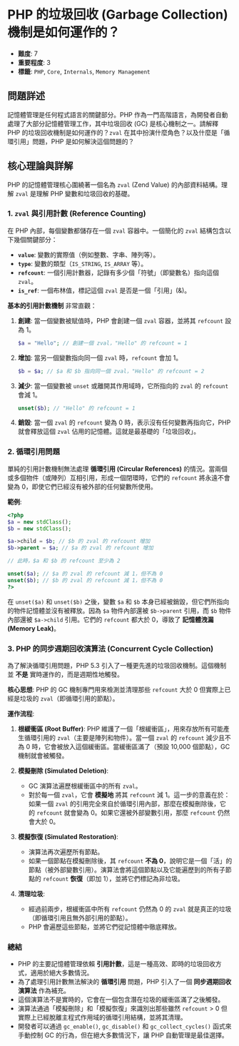 # PHP 的垃圾回收 (Garbage Collection) 機制是如何運作的？

- **難度**: 7
- **重要程度**: 3
- **標籤**: `PHP`, `Core`, `Internals`, `Memory Management`

## 問題詳述

記憶體管理是任何程式語言的關鍵部分。PHP 作為一門高階語言，為開發者自動處理了大部分記憶體管理工作，其中垃圾回收 (GC) 是核心機制之一。請解釋 PHP 的垃圾回收機制是如何運作的？`zval` 在其中扮演什麼角色？以及什麼是「循環引用」問題，PHP 是如何解決這個問題的？

## 核心理論與詳解

PHP 的記憶體管理核心圍繞著一個名為 `zval` (Zend Value) 的內部資料結構。理解 `zval` 是理解 PHP 變數和垃圾回收的基礎。

### 1. `zval` 與引用計數 (Reference Counting)

在 PHP 內部，每個變數都儲存在一個 `zval` 容器中。一個簡化的 `zval` 結構包含以下幾個關鍵部分：

- **`value`**: 變數的實際值（例如整數、字串、陣列等）。
- **`type`**: 變數的類型（`IS_STRING`, `IS_ARRAY` 等）。
- **`refcount`**: 一個引用計數器，記錄有多少個「符號」（即變數名）指向這個 `zval`。
- **`is_ref`**: 一個布林值，標記這個 `zval` 是否是一個「引用」(&)。

**基本的引用計數機制** 非常直觀：

1. **創建**: 當一個變數被賦值時，PHP 會創建一個 `zval` 容器，並將其 `refcount` 設為 1。

    ```php
    $a = "Hello"; // 創建一個 zval，"Hello" 的 refcount = 1
    ```

2. **增加**: 當另一個變數指向同一個 `zval` 時，`refcount` 會加 1。

    ```php
    $b = $a; // $a 和 $b 指向同一個 zval，"Hello" 的 refcount = 2
    ```

3. **減少**: 當一個變數被 `unset` 或離開其作用域時，它所指向的 `zval` 的 `refcount` 會減 1。

    ```php
    unset($b); // "Hello" 的 refcount = 1
    ```

4. **銷毀**: 當一個 `zval` 的 `refcount` 變為 0 時，表示沒有任何變數再指向它，PHP 就會釋放這個 `zval` 佔用的記憶體。這就是最基礎的「垃圾回收」。

### 2. 循環引用問題

單純的引用計數機制無法處理 **循環引用 (Circular References)** 的情況。當兩個或多個物件（或陣列）互相引用，形成一個閉環時，它們的 `refcount` 將永遠不會變為 0，即使它們已經沒有被外部的任何變數所使用。

**範例**:

```php
<?php
$a = new stdClass();
$b = new stdClass();

$a->child = $b; // $b 的 zval 的 refcount 增加
$b->parent = $a; // $a 的 zval 的 refcount 增加

// 此時，$a 和 $b 的 refcount 至少為 2

unset($a); // $a 的 zval 的 refcount 減 1，但不為 0
unset($b); // $b 的 zval 的 refcount 減 1，但不為 0
?>
```

在 `unset($a)` 和 `unset($b)` 之後，變數 `$a` 和 `$b` 本身已經被銷毀，但它們所指向的物件記憶體並沒有被釋放。因為 `$a` 物件內部還被 `$b->parent` 引用，而 `$b` 物件內部還被 `$a->child` 引用。它們的 `refcount` 都大於 0，導致了 **記憶體洩漏 (Memory Leak)**。

### 3. PHP 的同步週期回收演算法 (Concurrent Cycle Collection)

為了解決循環引用問題，PHP 5.3 引入了一種更先進的垃圾回收機制。這個機制並 **不是** 實時運作的，而是週期性地觸發。

**核心思想**:
PHP 的 GC 機制專門用來檢測並清理那些 `refcount` 大於 0 但實際上已經是垃圾的 `zval`（即循環引用的節點）。

**運作流程**:

1. **根緩衝區 (Root Buffer)**: PHP 維護了一個「根緩衝區」，用來存放所有可能產生循環引用的 `zval`（主要是陣列和物件）。當一個 `zval` 的 `refcount` 減少且不為 0 時，它會被放入這個緩衝區。當緩衝區滿了（預設 10,000 個節點），GC 機制就會被觸發。

2. **模擬刪除 (Simulated Deletion)**:
    - GC 演算法遍歷根緩衝區中的所有 `zval`。
    - 對於每一個 `zval`，它會 **模擬地** 將其 `refcount` 減 1。這一步的意義在於：如果一個 `zval` 的引用完全來自於循環引用內部，那麼在模擬刪除後，它的 `refcount` 就會變為 0。如果它還被外部變數引用，那麼 `refcount` 仍然會大於 0。

3. **模擬恢復 (Simulated Restoration)**:
    - 演算法再次遍歷所有節點。
    - 如果一個節點在模擬刪除後，其 `refcount` **不為 0**，說明它是一個「活」的節點（被外部變數引用）。演算法會將這個節點以及它能遍歷到的所有子節點的 `refcount` **恢復**（即加 1），並將它們標記為非垃圾。

4. **清理垃圾**:
    - 經過前兩步，根緩衝區中所有 `refcount` 仍然為 0 的 `zval` 就是真正的垃圾（即循環引用且無外部引用的節點）。
    - PHP 會遍歷這些節點，並將它們從記憶體中徹底釋放。

### 總結

- PHP 的主要記憶體管理依賴 **引用計數**，這是一種高效、即時的垃圾回收方式，適用於絕大多數情況。
- 為了處理引用計數無法解決的 **循環引用** 問題，PHP 引入了一個 **同步週期回收演算法** 作為補充。
- 這個演算法不是實時的，它會在一個包含潛在垃圾的緩衝區滿了之後觸發。
- 演算法通過「模擬刪除」和「模擬恢復」來識別出那些雖然 `refcount` > 0 但實際上已經脫離主程式作用域的循環引用結構，並將其清理。
- 開發者可以通過 `gc_enable()`, `gc_disable()` 和 `gc_collect_cycles()` 函式來手動控制 GC 的行為，但在絕大多數情況下，讓 PHP 自動管理是最佳選擇。
